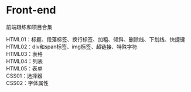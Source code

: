 # Front-end
前端跟练和项目合集
<p>HTML01：标题、段落标签、换行标签、加粗、倾斜、删除线、下划线、快捷键 <br>
HTML02：div和span标签、img标签、超链接、特殊字符 <br>
HTML03：表格 <br>
HTML04：列表 <br>
HTML05：表单 <br>
CSS01：选择器 <br>
CSS02：字体属性 </P>
